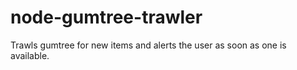 # node-gumtree-trawler
Trawls gumtree for new items and alerts the user as soon as one is available.
